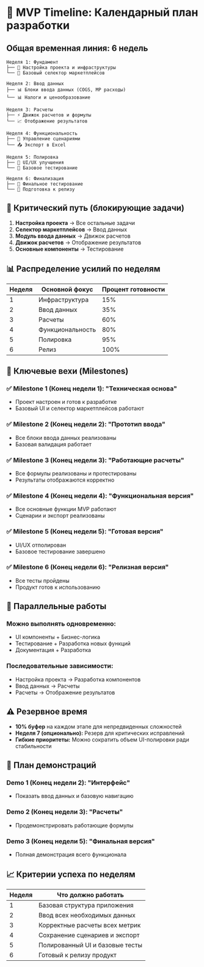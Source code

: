 # 📅 MVP Timeline: Календарный план разработки

## Общая временная линия: 6 недель

```
Неделя 1: Фундамент
├── 🔧 Настройка проекта и инфраструктуры
└── 🛒 Базовый селектор маркетплейсов

Неделя 2: Ввод данных
├── 📊 Блоки ввода данных (COGS, MP расходы)
└── 📊 Налоги и ценообразование

Неделя 3: Расчеты
├── ⚡ Движок расчетов и формулы
└── 📈 Отображение результатов

Неделя 4: Функциональность
├── 💾 Управление сценариями
└── 📤 Экспорт в Excel

Неделя 5: Полировка
├── 🎨 UI/UX улучшения
└── 🧪 Базовое тестирование

Неделя 6: Финализация
├── 🧪 Финальное тестирование
└── 🚀 Подготовка к релизу
```

## 🚦 Критический путь (блокирующие задачи)

1. **Настройка проекта** → Все остальные задачи
2. **Селектор маркетплейсов** → Ввод данных
3. **Модуль ввода данных** → Движок расчетов
4. **Движок расчетов** → Отображение результатов
5. **Основные компоненты** → Тестирование

## 📊 Распределение усилий по неделям

| Неделя | Основной фокус | Процент готовности |
|--------|----------------|-------------------|
| 1 | Инфраструктура | 15% |
| 2 | Ввод данных | 35% |
| 3 | Расчеты | 60% |
| 4 | Функциональность | 80% |
| 5 | Полировка | 95% |
| 6 | Релиз | 100% |

## 🎯 Ключевые вехи (Milestones)

### ✅ Milestone 1 (Конец недели 1): "Техническая основа"
- Проект настроен и готов к разработке
- Базовый UI и селектор маркетплейсов работают

### ✅ Milestone 2 (Конец недели 2): "Прототип ввода"
- Все блоки ввода данных реализованы
- Базовая валидация работает

### ✅ Milestone 3 (Конец недели 3): "Работающие расчеты"
- Все формулы реализованы и протестированы
- Результаты отображаются корректно

### ✅ Milestone 4 (Конец недели 4): "Функциональная версия"
- Все основные функции MVP работают
- Сценарии и экспорт реализованы

### ✅ Milestone 5 (Конец недели 5): "Готовая версия"
- UI/UX отполирован
- Базовое тестирование завершено

### ✅ Milestone 6 (Конец недели 6): "Релизная версия"
- Все тесты пройдены
- Продукт готов к использованию

## 🔄 Параллельные работы

### Можно выполнять одновременно:
- UI компоненты + Бизнес-логика
- Тестирование + Разработка новых функций
- Документация + Разработка

### Последовательные зависимости:
- Настройка проекта → Разработка компонентов
- Ввод данных → Расчеты
- Расчеты → Отображение результатов

## ⚠️ Резервное время

- **10% буфер** на каждом этапе для непредвиденных сложностей
- **Неделя 7 (опционально):** Резерв для критических исправлений
- **Гибкие приоритеты:** Можно сократить объем UI-полировки ради стабильности

## 🎪 План демонстраций

### Demo 1 (Конец недели 2): "Интерфейс"
- Показать ввод данных и базовую навигацию

### Demo 2 (Конец недели 3): "Расчеты"
- Продемонстрировать работающие формулы

### Demo 3 (Конец недели 5): "Финальная версия"
- Полная демонстрация всего функционала

## 📈 Критерии успеха по неделям

| Неделя | Что должно работать |
|--------|-------------------|
| 1 | Базовая структура приложения |
| 2 | Ввод всех необходимых данных |
| 3 | Корректные расчеты всех метрик |
| 4 | Сохранение сценариев и экспорт |
| 5 | Полированный UI и базовые тесты |
| 6 | Готовый к релизу продукт |
